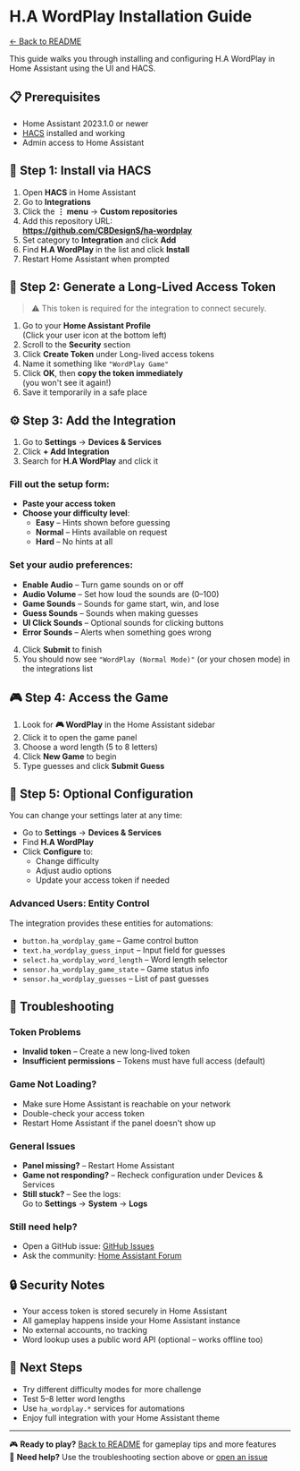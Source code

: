 # H.A WordPlay Installation Guide

[← Back to README](README.md)

This guide walks you through installing and configuring H.A WordPlay in Home Assistant using the UI and HACS.

## 📋 Prerequisites

- Home Assistant 2023.1.0 or newer  
- [HACS](https://hacs.xyz/) installed and working  
- Admin access to Home Assistant

## 🚀 Step 1: Install via HACS

1. Open **HACS** in Home Assistant  
2. Go to **Integrations**  
3. Click the **⋮ menu** → **Custom repositories**  
4. Add this repository URL:  
   **https://github.com/CBDesignS/ha-wordplay**  
5. Set category to **Integration** and click **Add**  
6. Find **H.A WordPlay** in the list and click **Install**  
7. Restart Home Assistant when prompted

## 🔑 Step 2: Generate a Long-Lived Access Token

> ⚠️ This token is required for the integration to connect securely.

1. Go to your **Home Assistant Profile**  
   (Click your user icon at the bottom left)  
2. Scroll to the **Security** section  
3. Click **Create Token** under Long-lived access tokens  
4. Name it something like `"WordPlay Game"`  
5. Click **OK**, then **copy the token immediately**  
   (you won't see it again!)  
6. Save it temporarily in a safe place

## ⚙️ Step 3: Add the Integration

1. Go to **Settings** → **Devices & Services**  
2. Click **+ Add Integration**  
3. Search for **H.A WordPlay** and click it

### Fill out the setup form:

- **Paste your access token**
- **Choose your difficulty level**:
  - **Easy** – Hints shown before guessing  
  - **Normal** – Hints available on request  
  - **Hard** – No hints at all

### Set your audio preferences:

- **Enable Audio** – Turn game sounds on or off  
- **Audio Volume** – Set how loud the sounds are (0–100)  
- **Game Sounds** – Sounds for game start, win, and lose  
- **Guess Sounds** – Sounds when making guesses  
- **UI Click Sounds** – Optional sounds for clicking buttons  
- **Error Sounds** – Alerts when something goes wrong

4. Click **Submit** to finish  
5. You should now see `"WordPlay (Normal Mode)"` (or your chosen mode) in the integrations list

## 🎮 Step 4: Access the Game

1. Look for **🎮 WordPlay** in the Home Assistant sidebar  
2. Click it to open the game panel  
3. Choose a word length (5 to 8 letters)  
4. Click **New Game** to begin  
5. Type guesses and click **Submit Guess**

## 🔧 Step 5: Optional Configuration

You can change your settings later at any time:

- Go to **Settings** → **Devices & Services**
- Find **H.A WordPlay**
- Click **Configure** to:
  - Change difficulty
  - Adjust audio options
  - Update your access token if needed

### Advanced Users: Entity Control

The integration provides these entities for automations:

- `button.ha_wordplay_game` – Game control button  
- `text.ha_wordplay_guess_input` – Input field for guesses  
- `select.ha_wordplay_word_length` – Word length selector  
- `sensor.ha_wordplay_game_state` – Game status info  
- `sensor.ha_wordplay_guesses` – List of past guesses

## 🚨 Troubleshooting

### Token Problems

- **Invalid token** – Create a new long-lived token  
- **Insufficient permissions** – Tokens must have full access (default)

### Game Not Loading?

- Make sure Home Assistant is reachable on your network  
- Double-check your access token  
- Restart Home Assistant if the panel doesn't show up

### General Issues

- **Panel missing?** – Restart Home Assistant  
- **Game not responding?** – Recheck configuration under Devices & Services  
- **Still stuck?** – See the logs:  
  Go to **Settings** → **System** → **Logs**

### Still need help?

- Open a GitHub issue: [GitHub Issues](https://github.com/CBDesignS/ha-wordplay/issues)  
- Ask the community: [Home Assistant Forum](https://community.home-assistant.io/)

## 🔒 Security Notes

- Your access token is stored securely in Home Assistant  
- All gameplay happens inside your Home Assistant instance  
- No external accounts, no tracking  
- Word lookup uses a public word API (optional – works offline too)

## 🎯 Next Steps

- Try different difficulty modes for more challenge  
- Test 5–8 letter word lengths  
- Use `ha_wordplay.*` services for automations  
- Enjoy full integration with your Home Assistant theme

---

🎮 **Ready to play?** [Back to README](README.md) for gameplay tips and more features  
💬 **Need help?** Use the troubleshooting section above or [open an issue](https://github.com/CBDesignS/ha-wordplay/issues)
